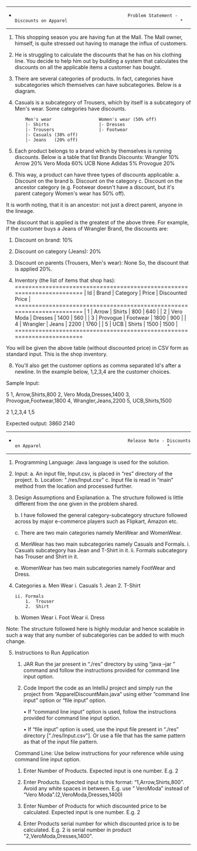 *************************************************************************************************************************************
*                                                Problem Statement - Discounts on Apparel                                           *
*************************************************************************************************************************************

1.	This shopping season you are having fun at the Mall. The Mall owner, himself, is quite stressed out having to manage the influx of 
customers.

2.	He is struggling to calculate the discounts that he has on his clothing line. You decide to help him out by building a system that
calculates the discounts on all the applicable items a customer has bought.
 
3.	There are several categories of products. In fact, categories have subcategories which themselves can have subcategories. Below 
is a diagram.

4.	Casuals is a subcategory of Trousers, which by itself is a subcategory of Men's wear. Some categories have discounts.
 
            Men's wear                 	Women's wear (50% off)
            |- Shirts                   |- Dresses
            |- Trousers                 |- Footwear
            |- Casuals (30% off)
            |- Jeans   (20% off)
 
5.	Each product belongs to a brand which by themselves is running discounts. Below is a table that list Brands Discounts:
            Wrangler		10%
            Arrow 		  20%
            Vero Moda		60%
            UCB		      None
            Adidas		  5%
            Provogue		20%

6.	This way, a product can have three types of discounts applicable:
    a.	Discount on the brand
    b.	Discount on the category
    c.	Discount on the ancestor category (e.g. Footwear doesn't have a discount, but it's parent category Women's wear has 50% off).

It is worth noting, that it is an ancestor: not just a direct parent, anyone in the lineage.

The discount that is applied is the greatest of the above three. For example, if the customer buys a Jeans of Wrangler Brand,
the discounts are:
1. Discount on brand: 10%
2. Discount on category (Jeans): 20%
3. Discount on parents (Trousers, Men's wear): None
So, the discount that is applied 20%.
 
7.	Inventory (the list of items that shop has):
=======================================================================
| Id	| Brand 		| Category            | Price		| Discounted Price	|
=======================================================================
| 1	  | Arrow		  | Shirts		          | 800		  | 640			          |
| 2	  | Vero Moda	| Dresses	            | 1400		| 560			          |
| 3	  | Provogue	| Footwear	          | 1800		| 900			          |
| 4 	| Wrangler	| Jeans		            | 2200		| 1760		          |
| 5	  | UCB		    | Shirts		          | 1500		| 1500		          |
=======================================================================
 
You will be given the above table (without discounted price) in CSV form as standard input. This is the shop inventory.

8.	You'll also get the customer options as comma separated Id's after a newline. In the example below, 1,2,3,4 are the 
customer choices.
 
Sample Input:
 
5
1, Arrow,Shirts,800
2, Vero Moda,Dresses,1400
3, Provogue,Footwear,1800
4, Wrangler,Jeans,2200
5, UCB,Shirts,1500
 
2
1,2,3,4
1,5
 
Expected output:
3860
2140

*************************************************************************************************************************************
*                                                Release Note - Discounts on Apparel                                                *
*************************************************************************************************************************************
1.	Programming Language:  Java language is used for the solution.

2.	Input: 
    a.	An input file, Input.csv, is placed in “res” directory of the project.
    b.	Location: "./res/Input.csv"
    c.	Input file is read in “main” method from the location and processed further.
    
3.	Design Assumptions and Explanation
    a.	The structure followed is little different from the one given in the problem shared.
    
    b.	I have followed the general category-subcategory structure followed across by major e-commerce players such as Flipkart, 
        Amazon etc.
    
    c.	There are two main categories namely MenWear and WomenWear.
    
    d.	MenWear has two main subcategories namely Casuals and Formals.
        i.	Casuals subcategory has Jean and T-Shirt in it.
        ii.	Formals subcategory has Trouser and Shirt in it.
    
    e.	WomenWear has two main subcategories namely FootWear and Dress.

4.	Categories
    a.	 Men Wear
        i.	Casuals
            1.	Jean
            2.	T-Shirt
            
        ii.	Formals
            1.	Trouser
            2.	Shirt

    b.	Women Wear
        i.	Foot Wear
        ii.	Dress

Note: The structure followed here is highly modular and hence scalable in such a way that any number of subcategories can be 
added to with much change.

5.	Instructions to Run Application
    1.  JAR
        Run the jar present in “./res” directory by using “java –jar <jar name> ” command and follow the instructions provided 
        for command line input option.
        
    2.  Code
        Import the code as an IntelliJ project and simply run the project from “ApparelDiscountMain.java” using either 
        “command line input” option or “file input” option. 
        
        •	If “command line input” option is used, follow the instructions provided for command line input option.
        
        •	If “file input” option is used, use the input file present in “./res” directory ["./res/Input.csv"]. Or use a file that 
        has the same pattern as that of the input file pattern.

    Command Line: Use below instructions for your reference while using command line input option.
    1.	Enter Number of Products. Expected input is one number. E.g. 2
    
    2.	Enter Products. Expected input is this format: “1,Arrow,Shirts,800”. Avoid any white spaces in between.
        E.g. use ” VeroModa” instead of “Vero Moda”.(2,VeroModa,Dresses,1400) 
    
    3.	Enter Number of Products for which discounted price to be calculated. Expected input is one number. E.g. 2
    
    4.	Enter Products serial number for which discounted price is to be calculated. E.g. 2 is serial number in 
        product "2,VeroModa,Dresses,1400".
        
  *************************************************************************************************************************************

